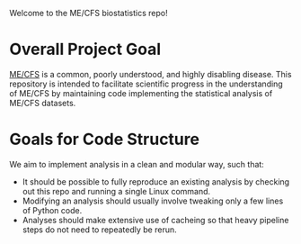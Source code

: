 Welcome to the ME/CFS biostatistics repo!
# Overall Project Goal
[ME/CFS](https://en.wikipedia.org/wiki/Myalgic_encephalomyelitis/chronic_fatigue_syndrome) is a common, poorly understood, and highly disabling disease.  This repository is intended to facilitate scientific progress in the understanding of ME/CFS by maintaining code implementing the statistical analysis of ME/CFS datasets. 

# Goals for Code Structure
We aim to implement analysis in a clean and modular way, such that:
- It should be possible to fully reproduce an existing analysis by checking out this repo and running a single Linux command.
- Modifying an analysis should usually involve tweaking only a few lines of Python code.
- Analyses should make extensive use of cacheing so that heavy pipeline steps do not need to repeatedly be rerun.